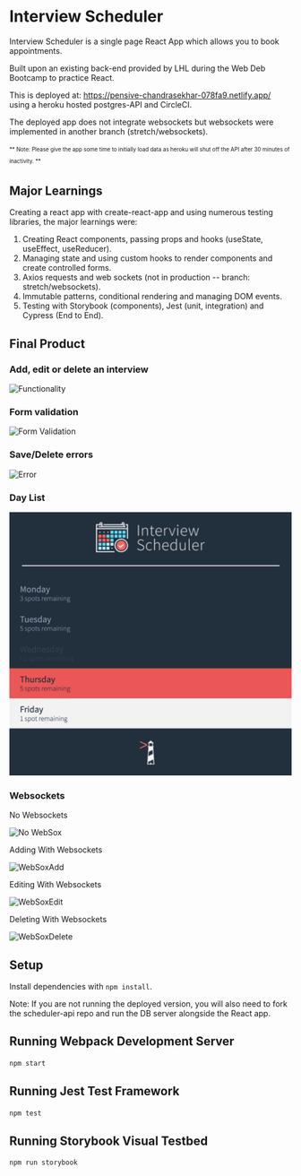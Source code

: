 # Interview Scheduler
Interview Scheduler is a single page React App which allows you to book appointments. 

Built upon an existing back-end provided by LHL during the Web Deb Bootcamp to practice React. 

This is deployed at: https://pensive-chandrasekhar-078fa9.netlify.app/ using a heroku hosted postgres-API and CircleCI. 

The deployed app does not integrate websockets but websockets were implemented in another branch (stretch/websockets).

<sub><sup> ** Note: Please give the app some time to initially load data as heroku will shut off the API after 30 minutes of inactivity. ** </sup></sub>


## Major Learnings
Creating a react app with create-react-app and using numerous testing libraries, the major learnings were:
1. Creating React components, passing props and hooks (useState, useEffect, useReducer).
2. Managing state and using custom hooks to render components and create controlled forms.
3. Axios requests and web sockets (not in production -- branch: stretch/websockets).
4. Immutable patterns, conditional rendering and managing DOM events.
5. Testing with Storybook (components), Jest (unit, integration) and Cypress (End to End).


## Final Product
### Add, edit or delete an interview
![Functionality](https://media0.giphy.com/media/7CM2xLpSiEyxBpuxsE/giphy.gif?cid=790b7611581c38031676d760992b2ee2e37fcaf842daaad3&rid=giphy.gif&ct=g)

### Form validation
![Form Validation](https://media1.giphy.com/media/pzoAIfkdIvKjd7EuJ9/giphy.gif?cid=790b761195729ef50f296705b6c68f315a96c85eddc65ff7&rid=giphy.gif&ct=g)

### Save/Delete errors
![Error](https://media4.giphy.com/media/ZrgFcwYnOyVVp9HDy1/giphy.gif?cid=790b7611c30be1315b5c4e091a7eb2b14810f2b4afc05f1b&rid=giphy.gif&ct=g)

### Day List
![Day List](https://github.com/afsanhk/scheduler/blob/master/docs/Day%20List.png?raw=true)

### Websockets
No Websockets

![No WebSox](https://media0.giphy.com/media/ESNLvs2C7kXUV3SzUx/giphy.gif?cid=790b76116d762f69007a08263af1e3b292e849afa5aac0cf&rid=giphy.gif&ct=g)

Adding With Websockets

![WebSoxAdd](https://media4.giphy.com/media/1ZsyED6RzyGalPNwIK/giphy.gif?cid=790b761160f64233e9060af4e922a0eb31c8b98ac2122f33&rid=giphy.gif&ct=g)

Editing With Websockets

![WebSoxEdit](https://media4.giphy.com/media/VqgnFW88GWDWiV7CC1/giphy.gif?cid=790b761143fe47a6fdd42f740771c9d6ef74b9ac1129b47b&rid=giphy.gif&ct=g)

Deleting With Websockets

![WebSoxDelete](https://media2.giphy.com/media/Ip2W39FZwr7yq4xKtX/giphy.gif?cid=790b7611374b15329a862b11f81288667dcdc3c60f12225a&rid=giphy.gif&ct=g)


## Setup

Install dependencies with `npm install`.

Note: If you are not running the deployed version, you will also need to fork the scheduler-api repo and run the DB server alongside the React app. 

## Running Webpack Development Server

```sh
npm start
```

## Running Jest Test Framework

```sh
npm test
```

## Running Storybook Visual Testbed

```sh
npm run storybook
```

